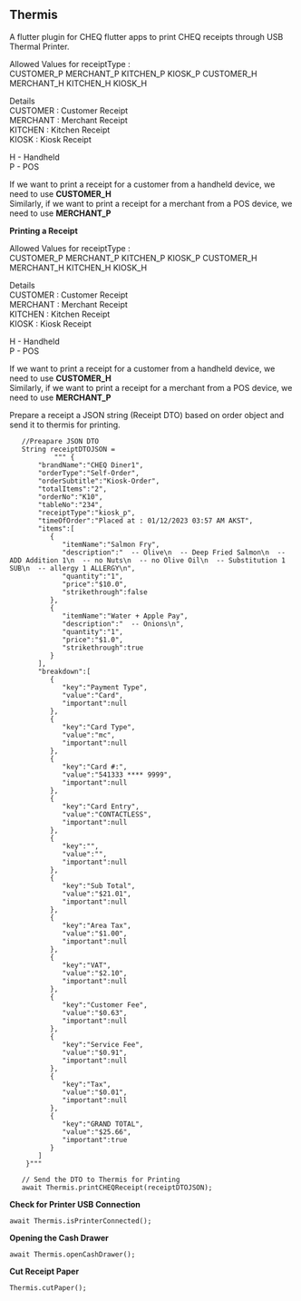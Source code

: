 ## Thermis

A flutter plugin for CHEQ flutter apps to print CHEQ receipts through USB Thermal Printer.

Allowed Values for receiptType :  
CUSTOMER_P
MERCHANT_P
KITCHEN_P
KIOSK_P
CUSTOMER_H
MERCHANT_H
KITCHEN_H
KIOSK_H

Details  
CUSTOMER : Customer Receipt  
MERCHANT : Merchant Receipt  
KITCHEN : Kitchen Receipt  
KIOSK : Kiosk Receipt

H -  Handheld  
P -  POS

If we want to print a receipt for a customer from a handheld device, we need to use **CUSTOMER_H**  
Similarly, if we want to print a receipt for a merchant from a POS device, we need to use **MERCHANT_P**

**Printing a Receipt**

Allowed Values for receiptType :  
CUSTOMER_P
MERCHANT_P
KITCHEN_P
KIOSK_P
CUSTOMER_H
MERCHANT_H
KITCHEN_H
KIOSK_H

Details  
CUSTOMER : Customer Receipt  
MERCHANT : Merchant Receipt  
KITCHEN : Kitchen Receipt  
KIOSK : Kiosk Receipt

H -  Handheld  
P -  POS

If we want to print a receipt for a customer from a handheld device, we need to use **CUSTOMER_H**  
Similarly, if we want to print a receipt for a merchant from a POS device, we need to use **MERCHANT_P**

Prepare a receipt a JSON string (Receipt DTO) based on order object and send it to thermis for printing.

	   //Preapare JSON DTO   
	   String receiptDTOJSON = 
			   """ {
		   "brandName":"CHEQ Diner1",
		   "orderType":"Self-Order",
		   "orderSubtitle":"Kiosk-Order",
		   "totalItems":"2",
		   "orderNo":"K10",
		   "tableNo":"234",
		   "receiptType":"kiosk_p", 
		   "timeOfOrder":"Placed at : 01/12/2023 03:57 AM AKST",
		   "items":[
		      {
		         "itemName":"Salmon Fry",
		         "description":"  -- Olive\n  -- Deep Fried Salmon\n  -- ADD Addition 1\n  -- no Nuts\n  -- no Olive Oil\n  -- Substitution 1 SUB\n  -- allergy 1 ALLERGY\n",
		         "quantity":"1",
		         "price":"$10.0",
		         "strikethrough":false
		      },
		      {
		         "itemName":"Water + Apple Pay",
		         "description":"  -- Onions\n",
		         "quantity":"1",
		         "price":"$1.0",
		         "strikethrough":true
		      }
		   ],
		   "breakdown":[
		      {
		         "key":"Payment Type",
		         "value":"Card",
		         "important":null
		      },
		      {
		         "key":"Card Type",
		         "value":"mc",
		         "important":null
		      },
		      {
		         "key":"Card #:",
		         "value":"541333 **** 9999",
		         "important":null
		      },
		      {
		         "key":"Card Entry",
		         "value":"CONTACTLESS",
		         "important":null
		      },
		      {
		         "key":"",
		         "value":"",
		         "important":null
		      },
		      {
		         "key":"Sub Total",
		         "value":"$21.01",
		         "important":null
		      },
		      {
		         "key":"Area Tax",
		         "value":"$1.00",
		         "important":null
		      },
		      {
		         "key":"VAT",
		         "value":"$2.10",
		         "important":null
		      },
		      {
		         "key":"Customer Fee",
		         "value":"$0.63",
		         "important":null
		      },
		      {
		         "key":"Service Fee",
		         "value":"$0.91",
		         "important":null
		      },
		      {
		         "key":"Tax",
		         "value":"$0.01",
		         "important":null
		      },
		      {
		         "key":"GRAND TOTAL",
		         "value":"$25.66",
		         "important":true
		      }
		   ]
		}"""

	   // Send the DTO to Thermis for Printing
       await Thermis.printCHEQReceipt(receiptDTOJSON);

**Check for Printer USB Connection**

    await Thermis.isPrinterConnected();

**Opening the Cash Drawer**

    await Thermis.openCashDrawer();

**Cut Receipt Paper**

    Thermis.cutPaper();


    
